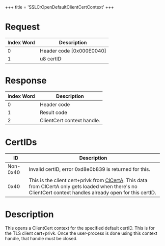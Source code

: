 +++
title = 'SSLC:OpenDefaultClientCertContext'
+++

# Request

| Index Word | Description                |
|------------|----------------------------|
| 0          | Header code \[0x000E0040\] |
| 1          | u8 certID                  |

# Response

| Index Word | Description                |
|------------|----------------------------|
| 0          | Header code                |
| 1          | Result code                |
| 2          | ClientCert context handle. |

# CertIDs

| ID       | Description                                                                                                                                                                        |
|----------|------------------------------------------------------------------------------------------------------------------------------------------------------------------------------------|
| Non-0x40 | Invalid certID, error 0xd8e0b839 is returned for this.                                                                                                                             |
| 0x40     | This is the client cert+privk from [ClCertA](ClCertA "wikilink"). This data from ClCertA only gets loaded when there's no ClientCert context handles already open for this certID. |

# Description

This opens a ClientCert context for the specified default certID. This
is for the TLS client cert+privk. Once the user-process is done using
this context handle, that handle must be closed.
